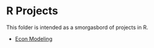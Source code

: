 # R Projects
This folder is intended as a smorgasbord of projects in R.
  
* [Econ Modeling](econ_modeling.html)
